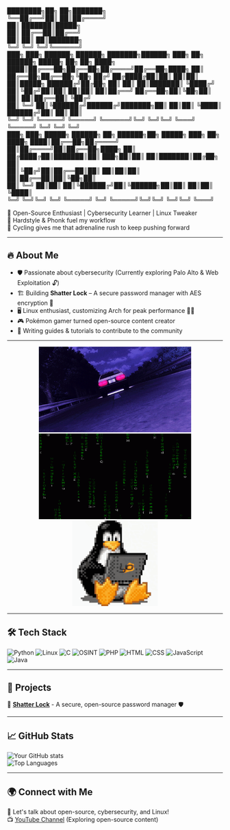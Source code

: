 ████████╗██╗  ██╗███████╗                                                          
╚══██╔══╝██║  ██║██╔════╝                                                          
   ██║   ███████║█████╗                                                            
   ██║   ██╔══██║██╔══╝                                                            
   ██║   ██║  ██║███████╗                                                          
   ╚═╝   ╚═╝  ╚═╝╚══════╝                                                          
███╗   ███╗ ██████╗ ██████╗ ███████╗██████╗ ███╗   ██╗    ██████╗  █████╗ ██╗   ██╗
████╗ ████║██╔═══██╗██╔══██╗██╔════╝██╔══██╗████╗  ██║    ██╔══██╗██╔══██╗╚██╗ ██╔╝
██╔████╔██║██║   ██║██║  ██║█████╗  ██████╔╝██╔██╗ ██║    ██║  ██║███████║ ╚████╔╝ 
██║╚██╔╝██║██║   ██║██║  ██║██╔══╝  ██╔══██╗██║╚██╗██║    ██║  ██║██╔══██║  ╚██╔╝  
██║ ╚═╝ ██║╚██████╔╝██████╔╝███████╗██║  ██║██║ ╚████║    ██████╔╝██║  ██║   ██║   
╚═╝     ╚═╝ ╚═════╝ ╚═════╝ ╚══════╝╚═╝  ╚═╝╚═╝  ╚═══╝    ╚═════╝ ╚═╝  ╚═╝   ╚═╝   
███╗   ███╗ █████╗  ██████╗ ██╗ ██████╗██╗ █████╗ ███╗   ██╗                       
████╗ ████║██╔══██╗██╔════╝ ██║██╔════╝██║██╔══██╗████╗  ██║                       
██╔████╔██║███████║██║  ███╗██║██║     ██║███████║██╔██╗ ██║                       
██║╚██╔╝██║██╔══██║██║   ██║██║██║     ██║██╔══██║██║╚██╗██║                       
██║ ╚═╝ ██║██║  ██║╚██████╔╝██║╚██████╗██║██║  ██║██║ ╚████║                       
╚═╝     ╚═╝╚═╝  ╚═╝ ╚═════╝ ╚═╝ ╚═════╝╚═╝╚═╝  ╚═╝╚═╝  ╚═══╝                       

                                                                                                                                                                                                                           

🚀 Open-Source Enthusiast | Cybersecurity Learner | Linux Tweaker  
🎵 Hardstyle & Phonk fuel my workflow  
🚴 Cycling gives me that adrenaline rush to keep pushing forward  

---  

## 🔥 About Me  
- 🛡️ Passionate about cybersecurity (Currently exploring Palo Alto & Web Exploitation 🔓)  
- 🏗️ Building **Shatter Lock** – A secure password manager with AES encryption 🔐  
- 🖥️ Linux enthusiast, customizing Arch for peak performance 🏴‍☠️  
- 🎮 Pokémon gamer turned open-source content creator  
- 📝 Writing guides & tutorials to contribute to the community  

---  

<p align="center">
  <img src="https://raw.githubusercontent.com/BroccoliSnivy/BroccoliSnivy/main/assets/drift.gif" height="200px">
  <img src="https://raw.githubusercontent.com/BroccoliSnivy/BroccoliSnivy/main/assets/matrix.gif" height="200px">
  <img src="https://raw.githubusercontent.com/BroccoliSnivy/BroccoliSnivy/main/assets/tux.gif" height="200px">
</p>

---  

## 🛠️ Tech Stack  

![Python](https://img.shields.io/badge/-Python-05122A?style=flat&logo=python)
![Linux](https://img.shields.io/badge/-Linux-05122A?style=flat&logo=linux)
![C](https://img.shields.io/badge/-C-05122A?style=flat&logo=c&logoColor=A8B9CC)
![OSINT](https://img.shields.io/badge/-OSINT-05122A?style=flat&logo=opensourceinitiative)
![PHP](https://img.shields.io/badge/-PHP-05122A?style=flat&logo=php)
![HTML](https://img.shields.io/badge/-HTML-05122A?style=flat&logo=html5)
![CSS](https://img.shields.io/badge/-CSS-05122A?style=flat&logo=css3&logoColor=blue)
![JavaScript](https://img.shields.io/badge/-JavaScript-05122A?style=flat&logo=javascript)
![Java](https://img.shields.io/badge/-Java-05122A?style=flat&logo=java)

---  

## 🚀 Projects  

🔹 [**Shatter Lock**](https://github.com/BroccoliSnivy/ShatterLock) - A secure, open-source password manager 🛡️   

---  

## 📈 GitHub Stats  

![Your GitHub stats](https://github-readme-stats.vercel.app/api?username=yourusername&show_icons=true&theme=tokyonight)  
![Top Languages](https://github-readme-stats.vercel.app/api/top-langs/?username=yourusername&layout=compact&theme=tokyonight)  

---  

## 🌍 Connect with Me  
💬 Let's talk about open-source, cybersecurity, and Linux!  
📺 [YouTube Channel](https://www.youtube.com/@TheLegionaryMind) (Exploring open-source content)

